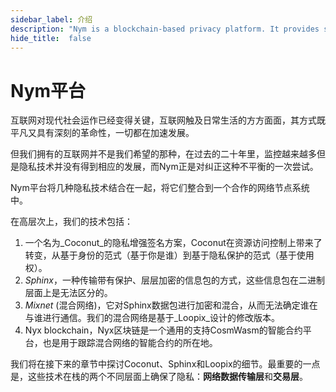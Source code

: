 ```yaml
---
sidebar_label: 介绍
description: "Nym is a blockchain-based privacy platform. It provides strong network-level privacy against sophisticated end-to-end attackers, and anonymous access control using blinded, re-randomizable, decentralized credentials."
hide_title:  false
---
```


# Nym平台

互联网对现代社会运作已经变得关键，互联网触及日常生活的方方面面，其方式既平凡又具有深刻的革命性，一切都在加速发展。

但我们拥有的互联网并不是我们希望的那种，在过去的二十年里，监控越来越多但是隐私技术并没有得到相应的发展，而Nym正是对纠正这种不平衡的一次尝试。

Nym平台将几种隐私技术结合在一起，将它们整合到一个合作的网络节点系统中。

在高层次上，我们的技术包括：

1. 一个名为_Coconut_的隐私增强签名方案，Coconut在资源访问控制上带来了转变，从基于身份的范式（基于你是谁）到基于隐私保护的范式（基于使用权）。
2. _Sphinx_，一种传输带有保护、层层加密的信息包的方式，这些信息包在二进制层面上是无法区分的。
3. _Mixnet_ (混合网络)，它对Sphinx数据包进行加密和混合，从而无法确定谁在与谁进行通信。我们的混合网络是基于_Loopix_设计的修改版本。
4. Nyx blockchain，Nyx区块链是一个通用的支持CosmWasm的智能合约平台，也是用于跟踪混合网络的智能合约的所在地。

我们将在接下来的章节中探讨Coconut、Sphinx和Loopix的细节。最重要的一点是，这些技术在栈的两个不同层面上确保了隐私：**网络数据传输层**和**交易层**。

